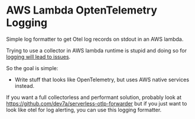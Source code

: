 AWS Lambda OptenTelemetry Logging
===============================

Simple log formatter to get Otel log records on stdout in an AWS lambda.

Trying to use a collector in AWS lambda runtime is stupid and doing so for [logging will lead to issues](https://github.com/aws-observability/aws-otel-lambda/issues/1121).

So the goal is simple:

- Write stuff that looks like OpenTelemetry, but uses AWS native services instead.

If you want a full collectorless and performant solution,
probably look at https://github.com/dev7a/serverless-otlp-forwarder
but if you just want to look like otel for log alerting, you can use this logging formatter.
